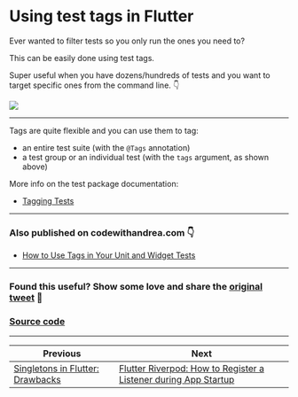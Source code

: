 # Using test tags in Flutter

Ever wanted to filter tests so you only run the ones you need to?

This can be easily done using test tags.

Super useful when you have dozens/hundreds of tests and you want to target specific ones from the command line. 👇

![](058.1-test-tags-flutter.png)

---

Tags are quite flexible and you can use them to tag:

- an entire test suite (with the `@Tags` annotation)
- a test group or an individual test (with the `tags` argument, as shown above)

More info on the test package documentation:

- [Tagging Tests](https://pub.dev/packages/test#tagging-tests)

---

### Also published on codewithandrea.com 👇

- [How to Use Tags in Your Unit and Widget Tests](https://codewithandrea.com/tips/unit-widget-test-tags-flutter/)

---

### Found this useful? Show some love and share the [original tweet](https://twitter.com/biz84/status/1543957714254053377) 🙏

### [Source code](main.dart)

---

| Previous | Next |
| -------- | ---- |
| [Singletons in Flutter: Drawbacks](../0057-singletons-flutter/index.md) | [Flutter Riverpod: How to Register a Listener during App Startup](../0059-register-listener-riverpod/index.md) |
